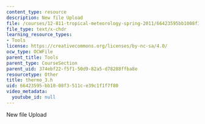 ```yaml
---
content_type: resource
description: New file Upload
file: /courses/12-811-tropical-meteorology-spring-2011/66423595bb1008f3511ce39c1f1f7f80_thermo_3.h
file_type: text/x-chdr
learning_resource_types:
- Tools
license: https://creativecommons.org/licenses/by-nc-sa/4.0/
ocw_type: OCWFile
parent_title: Tools
parent_type: CourseSection
parent_uid: 374ebf22-f5f1-50d9-82a5-d78288ffba8e
resourcetype: Other
title: thermo_3.h
uid: 66423595-bb10-08f3-511c-e39c1f1f7f80
video_metadata:
  youtube_id: null
---
```

New file Upload